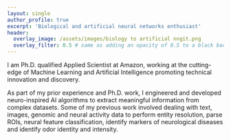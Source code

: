 ```yaml
---
layout: single
author_profile: true
excerpt: 'Biological and artificial neural networks enthusiast'
header:
  overlay_image: /assets/images/biology to artificial nngit.png
  overlay_filter: 0.5 # same as adding an opacity of 0.5 to a black background
---
```


I am Ph.D. qualified Applied Scientist at Amazon, working at the cutting-edge of Machine Learning and Artificial Intelligence promoting technical innovation and discovery.

As part of my prior experience and Ph.D. work, I engineered and developed neuro-inspired AI algorithms to extract meaningful information from complex datasets. Some of my previous work involved dealing with text, images, genomic and neural activity data to perform entity resolution, parse  ROIs, neural feature classification, identify markers of neurological diseases and identify odor identity and intensity.
